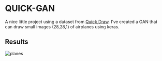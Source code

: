 
# QUICK-GAN

A nice little project using a dataset from [Quick,Draw](https://quickdraw.withgoogle.com/). I've created a GAN that can draw small images (28,28,1) of airplanes using keras.

## Results

![planes](planes.gif)